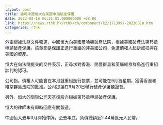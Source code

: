 ```yaml
---
layout: post
title: 據報中國恒大在美國申請破產保護
date: 2023-08-18 06:21:05.000000000 +08:00
link: https://news.rthk.hk/rthk/ch/component/k2/1713997-20230818.htm
categories: rthk
---
```


外電根據法庭文件報道，中國恒大向美國曼哈頓破產法院，根據美國破產法第15章申請破產保護。該章節是保護正進行重組的非美國公司，免遭債權人起訴或扣押在美國的資產。

恒大在向法院提交的交件表示，正尋求對香港、開曼群島和英屬維京群島進行重組談判的認可。

公司指，債權人可能會在本月就重組進行投票，並可能在9月首星期，獲得香港和維京群島法院的批准。公司提議在9月20日舉行破產保護聽證會。

另外，恒大的關聯公司天基控股亦根據第15章申請破產保護。

恒大的律師未有即時回應有關報道。

中國恒大去年3月開始停牌。至去年底，負債總額近2.44萬億元人民幣。
